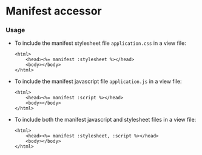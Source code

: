 # Manifest accessor

### Usage

* To include the manifest stylesheet file `application.css` in a view file:

  ```markup
  <html>
      <head><%= manifest :stylesheet %></head>
      <body></body>
  </html>
  ```

* To include the manifest javascript file `application.js` in a view file:

  ```markup
  <html>
      <head><%= manifest :script %></head>
      <body></body>
  </html>
  ```

* To include both the manifest javascript and stylesheet files in a view file:

  ```markup
  <html>
      <head><%= manifest :stylesheet, :script %></head>
      <body></body>
  </html>
  ```

